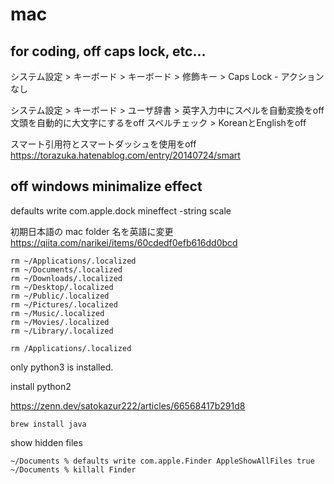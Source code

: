 # mac

## for coding, off caps lock, etc...

システム設定 > キーボード > キーボード > 修飾キー > Caps Lock - アクションなし

システム設定 > キーボード > ユーザ辞書 > 
英字入力中にスペルを自動変換をoff
文頭を自動的に大文字にするをoff
スペルチェック > KoreanとEnglishをoff

スマート引用符とスマートダッシュを使用をoff
https://torazuka.hatenablog.com/entry/20140724/smart

## off windows minimalize effect

defaults write com.apple.dock mineffect -string scale


初期日本語の mac folder 名を英語に変更
https://qiita.com/narikei/items/60cdedf0efb616dd0bcd

```
rm ~/Applications/.localized
rm ~/Documents/.localized
rm ~/Downloads/.localized
rm ~/Desktop/.localized
rm ~/Public/.localized
rm ~/Pictures/.localized
rm ~/Music/.localized
rm ~/Movies/.localized
rm ~/Library/.localized

rm /Applications/.localized
```

only python3 is installed.

install python2

https://zenn.dev/satokazur222/articles/66568417b291d8

```
brew install java
```

show hidden files
```
~/Documents % defaults write com.apple.Finder AppleShowAllFiles true
~/Documents % killall Finder
```



